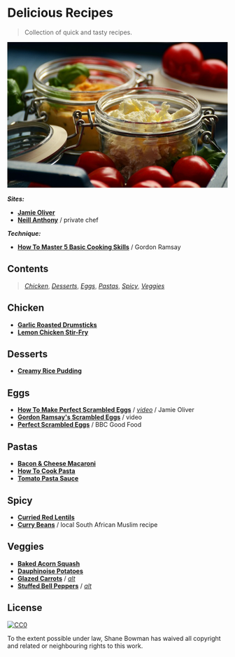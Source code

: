 # Delicious Recipes

> Collection of quick and tasty recipes.

[![Tomatoes](img/tomatoes.jpg)](https://pixabay.com/en/tomatoes-feta-cheese-basil-1338941/)

**_Sites:_**
* [**Jamie Oliver**](http://www.jamieoliver.com/)
* [**Neill Anthony**](http://www.neillanthony.com/) / private chef

**_Technique:_**
* [**How To Master 5 Basic Cooking Skills**](https://www.youtube.com/watch?v=ZJy1ajvMU1k) / Gordon Ramsay

## Contents

> [*Chicken*](#chicken), [*Desserts*](#desserts), [*Eggs*](#eggs), [*Pastas*](#pastas), [*Spicy*](#spicy), [*Veggies*](#veggies)

## Chicken
* [**Garlic Roasted Drumsticks**](http://busycooks.about.com/od/chickendrumstickrecipes/r/Garlic-Roasted-Drumsticks.htm)
* [**Lemon Chicken Stir-Fry**](http://www.eatingwell.com/recipe/249882/lemon-chicken-stir-fry/)

## Desserts
* [**Creamy Rice Pudding**](http://allrecipes.com/recipe/24059/creamy-rice-pudding/)

## Eggs
* [**How To Make Perfect Scrambled Eggs**](http://www.jamieoliver.com/news-and-features/features/how-to-make-perfect-scrambled-eggs/) / [*video*](https://www.youtube.com/watch?v=s9r-CxnCXkg) / Jamie Oliver
* [**Gordon Ramsay's Scrambled Eggs**](https://www.youtube.com/watch?v=PUP7U5vTMM0) / video
* [**Perfect Scrambled Eggs**](http://www.bbcgoodfood.com/recipes/1720/perfect-scrambled-eggs) / BBC Good Food

## Pastas
* [**Bacon & Cheese Macaroni**](http://www.food24.com/Recipes-and-Menus/Easy-Weekday-Meals/Bacon-and-cheese-macaroni-20130322)
* [**How To Cook Pasta**](http://busycooks.about.com/cs/pastarice/ht/cookpasta.htm)
* [**Tomato Pasta Sauce**](http://www.nhs.uk/Livewell/healthy-recipes/Pages/tomato-pasta-sauce.aspx)

## Spicy
* [**Curried Red Lentils**](http://www.food.com/recipe/curried-red-lentils-38693)
* [**Curry Beans**](https://github.com/shnbwmn/delicious-recipes/blob/master/Curry-Beans.md) / local South African Muslim recipe

## Veggies
* [**Baked Acorn Squash**](http://www.foodnetwork.com/recipes/baked-acorn-squash-recipe.html)
* [**Dauphinoise Potatoes**](http://www.bbc.co.uk/food/recipes/dauphinoisepotatoes_90205)
* [**Glazed Carrots**](http://southernfood.about.com/od/carrots/r/bl61012a.htm) / [*alt*](http://www.dvo.com/newsletter/weekly/2013/03-29-642/recipe_53.html)
* [**Stuffed Bell Peppers**](http://www.foodnetwork.com/recipes/ree-drummond/stuffed-bell-peppers.html) / [*alt*](http://www.foodiecrush.com/stuffed-bell-peppers-recipe/)

## License

[![CC0](http://i.creativecommons.org/p/zero/1.0/88x31.png)](http://creativecommons.org/publicdomain/zero/1.0/)

To the extent possible under law, Shane Bowman has waived all copyright and related or neighbouring rights to this work.




